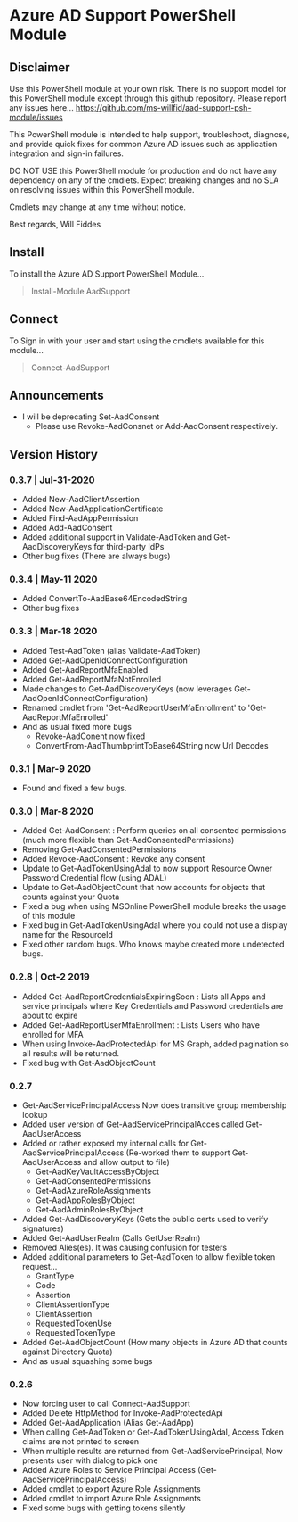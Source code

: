 # Azure AD Support PowerShell Module

## Disclaimer

Use this PowerShell module at your own risk. There is no support model for this PowerShell module except through this github repository. Please report any issues here... 
https://github.com/ms-willfid/aad-support-psh-module/issues

This PowerShell module is intended to help support, troubleshoot, diagnose, and provide quick fixes for common Azure AD issues such as application integration and sign-in failures.

DO NOT USE this PowerShell module for production and do not have any dependency on any of the cmdlets. Expect breaking changes and no SLA on resolving issues within this PowerShell module.

Cmdlets may change at any time without notice.

Best regards,
Will Fiddes

## Install

To install the Azure AD Support PowerShell Module...

> Install-Module AadSupport


## Connect

To Sign in with your user and start using the cmdlets available for this module...

> Connect-AadSupport

## Announcements

* I will be deprecating Set-AadConsent
  * Please use Revoke-AadConsnet or Add-AadConsent respectively.

## Version History

### 0.3.7 | Jul-31-2020
* Added New-AadClientAssertion
* Added New-AadApplicationCertificate
* Added Find-AadAppPermission
* Added Add-AadConsent
* Added additional support in Validate-AadToken and Get-AadDiscoveryKeys for third-party IdPs
* Other bug fixes (There are always bugs)

### 0.3.4 | May-11 2020
* Added ConvertTo-AadBase64EncodedString
* Other bug fixes

### 0.3.3 | Mar-18 2020
* Added Test-AadToken (alias Validate-AadToken)
* Added Get-AadOpenIdConnectConfiguration
* Added Get-AadReportMfaEnabled
* Added Get-AadReportMfaNotEnrolled
* Made changes to Get-AadDiscoveryKeys (now leverages Get-AadOpenIdConnectConfiguration)
* Renamed cmdlet from 'Get-AadReportUserMfaEnrollment' to 'Get-AadReportMfaEnrolled'
* And as usual fixed more bugs
  * Revoke-AadConent now fixed
  * ConvertFrom-AadThumbprintToBase64String now Url Decodes

### 0.3.1 | Mar-9 2020
* Found and fixed a few bugs.

### 0.3.0 | Mar-8 2020
* Added Get-AadConsent : Perform queries on all consented permissions (much more flexible than Get-AadConsentedPermissions)
* Removing Get-AadConsentedPermissions
* Added Revoke-AadConsent : Revoke any consent
* Update to Get-AadTokenUsingAdal to now support Resource Owner Password Credential flow (using ADAL)  
* Update to Get-AadObjectCount that now accounts for objects that counts against your Quota
* Fixed a bug when using MSOnline PowerShell module breaks the usage of this module
* Fixed bug in Get-AadTokenUsingAdal where you could not use a display name for the ResourceId
* Fixed other random bugs. Who knows maybe created more undetected bugs.

### 0.2.8 | Oct-2 2019
* Added Get-AadReportCredentialsExpiringSoon : Lists all Apps and service principals where Key Credentials and Password credentials are about to expire
* Added Get-AadReportUserMfaEnrollment : Lists Users who have enrolled for MFA
* When using Invoke-AadProtectedApi for MS Graph, added pagination so all results will be returned.
* Fixed bug with Get-AadObjectCount

### 0.2.7
* Get-AadServicePrincipalAccess Now does transitive group membership lookup
* Added user version of Get-AadServicePrincipalAcces called Get-AadUserAccess
* Added or rather exposed my internal calls for Get-AadServicePrincipalAccess (Re-worked them to support Get-AadUserAccess and allow output to file)
    * Get-AadKeyVaultAccessByObject
    * Get-AadConsentedPermissions
    * Get-AadAzureRoleAssignments
    * Get-AadAppRolesByObject
    * Get-AadAdminRolesByObject
* Added Get-AadDiscoveryKeys (Gets the public certs used to verify signatures)
* Added Get-AadUserRealm (Calls GetUserRealm)
* Removed Alies(es). It was causing confusion for testers
* Added additional parameters to Get-AadToken to allow flexible token request...
    * GrantType
    * Code
    * Assertion
    * ClientAssertionType
    * ClientAssertion
    * RequestedTokenUse
    * RequestedTokenType
* Added Get-AadObjectCount (How many objects in Azure AD that counts against Directory Quota)
* And as usual squashing some bugs

### 0.2.6
* Now forcing user to call Connect-AadSupport
* Added Delete HttpMethod for Invoke-AadProtectedApi
* Added Get-AadApplication (Alias Get-AadApp)
* When calling Get-AadToken or Get-AadTokenUsingAdal, Access Token claims are not printed to screen
* When multiple results are returned from Get-AadServicePrincipal, Now presents user with dialog to pick one
* Added Azure Roles to Service Principal Access (Get-AadServicePrincipalAccess)
* Added cmdlet to export Azure Role Assignments
* Added cmdlet to import Azure Role Assignments
* Fixed some bugs with getting tokens silently